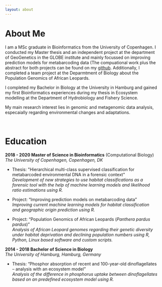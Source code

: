 ```yaml
---
layout: about 
---
```


# About Me
I am a MSc graduate in Bioinformatics from the University of Copenhagen. I conducted my Master thesis and an independent project at the department of GeoGenetics in the GLOBE institute and mainly focussed on improving prediction models for metabarcoding data (The compuational work plus the abstract for both projects can be found on my [github](https://github.com/nicolaavogel). Additionally, I completed a team project at the Deparmtment of Biology about the Population Genomics of African Leopards.

I completed my Bachelor in Biology at the University in Hamburg and gained my first Bioinformatics experiences during my thesis in Ecosystem modelling at the Department of Hydrobiology and Fishery Science. 

My main research interest lies in genomic and metagenomic data analysis, especaially regarding environmental changes and adaptations. 


<br/>

# Education
**2018 - 2020 Master of Science in Bioinformatics** (Computational Biology)      
*The University of Copenhagen, Copenhagen, DK* 

- Thesis: "Hierarchical multi-class supervised classification for metabarcoded environmental DNA in a forensic context"      
*Development of new strategies to use habitat classifications as a forensic tool with the help of machine learning models and likelihood ratio estimations using R.*

- Project: “Improving prediction models on metabarcoding data”      
*Improving current machine learning models for habitat classification and geographic origin prediction using R.*

- Project: “Population Genomics of African Leopards (*Panthera pardus pardus*)”      
*Analysis of African Leopard genomes regarding their genetic diversity under habitat deprivation and declining population numbers using R, Python, Linux based software and custom scripts.*

**2014 - 2018 Bachelor of Science in Biology**    
*The University of Hamburg, Hamburg, Germany*    

- Thesis: “Phosphor absorption of recent and 100-year-old dinoflagellates – analysis with an ecosystem model”    
*Analysis of the difference in phosphorus uptake between dinoflagellates based on an predefined ecosystem model using R.*   




 
